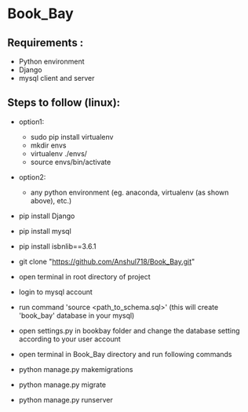 # Book_Bay

## Requirements :
   * Python environment
   * Django
   * mysql client and server

## Steps to follow (linux):
  * option1:
    * sudo pip install virtualenv
    * mkdir envs
    * virtualenv ./envs/
    * source envs/bin/activate
  * option2:
    * any python environment (eg. anaconda, virtualenv (as shown above), etc.)
    
  * pip install Django
  * pip install mysql
  * pip install isbnlib==3.6.1
  * git clone "https://github.com/Anshul718/Book_Bay.git"
  * open terminal in root directory of project
  * login to mysql account
  * run command 'source <path_to_schema.sql>' (this will create 'book_bay' database in your mysql)
  * open settings.py in bookbay folder and change the database setting according to your user account
  * open terminal in Book_Bay directory and run following commands
  * python manage.py makemigrations
  * python manage.py migrate
  * python manage.py runserver
